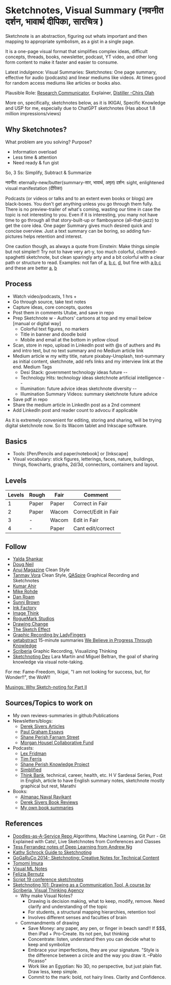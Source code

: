 # Sketchnotes, Visual Summary (नवनीत दर्शन, भावार्थ दीपिका, सारचित्र )

Sketchnote is an abstraction, figuring out whats important and then mapping to appropriate symbolism, as a gist in a single page.

It is a one-page visual format that simplifies complex ideas, difficult concepts, threads, books, newsletter, podcast, YT video, and other long form content to make it faster and easier to consume.


Latest indulgence: Visual Summaries: Sketchnotes: One page summary, effective for audio (podcasts) and linear mediums like videos. At times good for random access mediums like articles or books also. 

Plausible Role: [Research Communicator](https://www.researchretold.com/research-communication-opportunities/), Explainer, [Distiller -Chirs Olah](https://distill.pub/)

More on, specifically, sketchnotes below, as it is IKIGAI, Specific Knowledge and USP for me, especially due to ChatGPT sketchnotes (Has about 1.8 million impressions/views)

## Why Sketchnotes? 

What problem are you solving? Purpose?

- Information overload
- Less time & attention
- Need ready & fun gist

So, 3 Ss: Simplify, Subtract & Summarize

नवनीत: eternally-new/butter(summary-सार, भावार्थ, अमृत)
दर्शन: sight, enlightened visual manifestation (दीपिका)

Podcasts (or videos or talks and to an extent even books or blogs) are black-boxes. You don't get anything unless you go through them fully. There is no preview-trailer of what's coming, wasting our time in case the topic is not interesting to you. Even if it is interesting, you many not have time to go through all that story-built-up or flamboyance (all-that-jazz) to get the core idea. One pager Summary gives much desired quick and concise overview. Just a text summary can be boring, so adding fun-pictures helps retention and interest.

One caution though, as always a quote from Einstein: Make things simple but not simpler!! Try not to have very art-y, too much colorful, cluttered-spaghetti sketchnote, but clean sparingly arty and a bit colorful with a clear path or structure to read.  Examples: not fan of [a](https://www.teachthought.com/wp-content/uploads/2013/05/graphic-notes-seth-godin-stop-stealing-dreams.jpg), [b](https://www.teachthought.com/wp-content/uploads/2013/05/graphic-notes-7.jpg),[c](https://www.teachthought.com/wp-content/uploads/2013/05/graphic-notes-6.jpg), [d](https://www.flickr.com/photos/makaylalewis/48371566661/in/dateposted/), but fine with [a](https://www.teachthought.com/wp-content/uploads/2013/05/graphic-notes-9.jpg),[b](https://www.teachthought.com/wp-content/uploads/2013/05/graphic-notes-4.jpg),[c](https://www.teachthought.com/wp-content/uploads/2013/05/graphic-notes-2.jpg) and these are better [a](https://www.linkedin.com/posts/kumarahir_cisco-people-learning-activity-6936649710954766336-3iC7?utm_source=linkedin_share&utm_medium=member_desktop_web), [b](https://kumarahir.medium.com/sketchnote-designing-ar-applications-google-i-o-2019-140d75ede700)

## Process
- Watch video/podcasts, 1 hrs +
- Go through source, take text notes
- Capture ideas, core concepts, quotes
- Post them in comments Utube, and save in repo
- Prep Sketchnote w - Authors' cartoons at top and my email below [manual or digital way]
	- Colorful text figures, no markers 
	- Title in banner and doodle bold
	- Mobile and email at the bottom in yellow cloud
- Scan, store in repo, upload in LinkedIn post with @s of authers and #s and intro text, but no text summary and no Medium article link
- Medium article w my witty title, nature pixabay-Unsplash, text-summary as initial content, sketchnote, add refs links and my interview link at the end. Medium Tags
	- Desi Stack: government technology ideas future --
	- Technology Hits: technology ideas sketchnote artificial intelligence --
	- Illumination: future advice ideas sketchnote diversity --
	- Illumination Summary Videos: summary sketchnote future advice 
- Save pdf in repo
- Share the medium article in LinkedIn post as a 2nd comment
- Add LinkedIn post and reader count to advocu if applicable

As it is extremely convenient for editing, storing and sharing, will be trying digital sketchnote now. So its Wacom tablet and Inkscape software.

## Basics
- Tools: [Pen/Pencils and paper/notebook] or [Inkscape]
- Visual vocabulary: stick figures, letterings, faces, nature, buildings, things, flowcharts, graphs, 2d/3d, connectors, containers and layout.

## Levels

| Levels | Rough | Fair  | Comment              |
|--------|-------|-------|----------------------|
| 1      | Paper | Paper | Correct in Fair      |
| 2      | Paper | Wacom | Correct/Edit in Fair |
| 3      | -     | Wacom | Edit in Fair         |
| 4      | -     | Paper | Cant edit/correct    |

## Follow
- [Yalda Shankar](https://yaldashankar.org/index.html)
- [Doug Neil](https://www.verbaltovisual.com/)
- [Anuj Magazine](https://www.linkedin.com/in/anujmagazine/) Clean Style
- [Tanmay Vora](https://qaspire.com/) Clean Style, [QASpire](https://qaspire.com/sketchnotes/)  Graphical Recording and Sketchnotes
- [Kumar Ahir](https://www.kumarahir.com/sketchnotes.html)
- [Mike Rohde](http://rohdesign.com)
- [Dan Roam](https://www.danroam.com/)
- [Sunni Brown](https://www.sunnibrown.com/)
- [Ink Factory](https://inkfactorystudio.com/blog/defining-graphic-recording-visual-notes/)
- [Image Think](https://www.imagethink.net/)
- [RogueMark Studios](https://www.roguemarkstudios.com/graphicrecording)
- [Drawing Change](https://drawingchange.com/)
- [The Sketch Effect](http://www.thesketcheffect.com)
- [Graphic Recording by LadyFingers](http://www.ladyfingersco.com/graphic-recording/)
- [getabstract](https://www.getabstract.com/en/) 15-minute summaries [We Believe in Progress Through Knowledge](https://www.youtube.com/watch?v=LE6ysJzBEuY)
- [Scriberia](https://www.scriberia.com/) Graphic Recording, Visualizing Thinking
- [Sketchnoting Dev](https://sketchnoting.dev/sketchnotes/)  Lara Martín and Miguel Beltran, the goal of sharing knowledge via visual note-taking.


For me: Fame-Freedom, Ikigai, "I am not looking for success, but, for Wonder!!", the WoW!!

[Musings: Why Sketch-noting for Part II ](https://medium.com/illumination/what-to-do-in-the-2nd-inning-2ee4776e6578)

## Sources/Topics to work on
- My own reviews-summaries in github:Publications
- Newsletters/blogs: 
	- [Derek Sivers Articles](https://sive.rs/blog)
	- [Paul Graham Essays](http://www.paulgraham.com/articles.html)
	- [Shane Perish Farnam Street](https://fs.blog/best-articles/)
	- [Morgan Housel Collaborative Fund](https://www.collaborativefund.com/blog/)
- Podcasts: 
	- [Lex Fridman](https://www.youtube.com/c/lexfridman/videos)
	- [Tim Ferris](https://www.youtube.com/c/timferriss)
	- [Shane Perish Knowledge Project](https://fs.blog/knowledge-project-podcast/)
	- [Simblified](https://podcasts.google.com/feed/aHR0cHM6Ly9zdGF0aWMuYWRvcmlsYWJzLmNvbS9mZWVkL3NpbWJsaWZpZWQueG1s)
	- [Think Bank](https://www.youtube.com/c/ThinkBankLive), technical, career, health, etc. H V Sardesai Series, Post in English, article to have English summary notes, sketchnote mostly graphical but rest, Marathi
- Books: 
	- [Almanac Naval Ravikant](https://www.navalmanack.com/)
	- [Derek Sivers Book Reviews](https://sive.rs/book)
	- [My own book summaries](https://github.com/yogeshhk/Publications)

## References
- [Doodles-as-A-Service Repo ](https://github.com/girliemac/a-picture-is-worth-a-1000-words) Algorithms, Machine Learning, Git Purr - Git Explained with Cats!, Live Sketchnotes from Conferences and Classes
- [Tess Ferrandez notes of Deep Learning from Andrew Ng](https://sketchnotearmy.com/blog/2019/3/12/tess-ferrandez-sketchnoting-deep-learning)
- [Kathy Schrock Guide to Sketchnoting](https://www.schrockguide.net/sketchnoting.html)
- [GoGaRuCo 2014- Sketchnoting: Creative Notes for Technical Content](https://www.youtube.com/watch?v=dE2pqeI3LOI)
- [Tomomi Imura](https://girliemac.com/blog/2021/07/12/microsoft-beginners-sketchnotes/)
- [Visual ML Notes](https://github.com/visual-ml-notes/visual-machine-learning-notes)
- [Felizia Bernutz](https://fbernutz.github.io/sketchnotes/)
- [Script 19 conference sketchnotes](https://wolfgang-ziegler.com/blog/script19-sketchnotes)
- [Sketchnoting 101: Drawing as a Communication Tool, A course by Scriberia, Visual Thinking Agency](https://www.domestika.org/en/courses/1986-sketchnoting-101-drawing-as-a-communication-tool/units/11013-starting-to-think-visually)
	- Why make Visual Notes? 
		- Drawing is decision making, what to keep, modify, remove. Need clarify and understanding of the topic
		- For students, a structural mapping hierarchies, retention tool
		- Involves different senses and faculties of brain
	- Commandments of drawing
		- Save Money: any paper, any pen, or finger in beach sand!! If $$$, then iPad + Pro-Create. Its not pen, but thinking
		- Concentrate: listen, understand then you can decide what to keep and symbolize
		- Embrace your imperfections, they are your signature. "Style is the difference between a circle and the way you draw it. –Pablo Picasso"
		- Work like an Egyptian: No 3D, no perspective, but just plain flat. Draw less, keep simple.
		- Commit to the mark: bold, not hairy lines. Clarity and Confidence.
